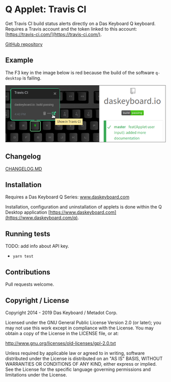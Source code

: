 # Q Applet: Travis CI

Get Travis CI build status alerts directly on a Das Keyboard Q keyboard. Requires a Travis account
and the token linked to this account: [https://travis-ci.com/](https://travis-ci.com/).

[GitHub repository](https://github.com/daskeyboard/daskeyboard-applet--travis)

## Example

The F3 key in the image below is red because the build of the software `q-desktop` is failing.

![Travis CI on a Das Keybaord Q](assets/image.png "Das Keyboard Travis CI applet")

## Changelog

[CHANGELOG.MD](CHANGELOG.md)

## Installation

Requires a Das Keyboard Q Series: www.daskeyboard.com

Installation, configuration and uninstallation of applets is done within
the Q Desktop application [https://www.daskeyboard.com](https://www.daskeyboard.com/q).

## Running tests

TODO: add info about API key.

- `yarn test`

## Contributions

Pull requests welcome.

## Copyright / License

Copyright 2014 - 2019 Das Keyboard / Metadot Corp.

Licensed under the GNU General Public License Version 2.0 (or later);
you may not use this work except in compliance with the License.
You may obtain a copy of the License in the LICENSE file, or at:

   http://www.gnu.org/licenses/old-licenses/gpl-2.0.txt

Unless required by applicable law or agreed to in writing, software
distributed under the License is distributed on an "AS IS" BASIS,
WITHOUT WARRANTIES OR CONDITIONS OF ANY KIND, either express or implied.
See the License for the specific language governing permissions and
limitations under the License.
